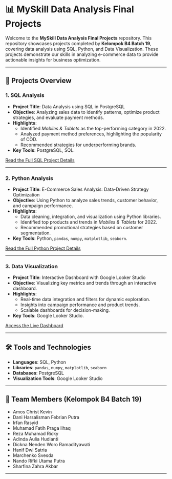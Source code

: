 # 📊 MySkill Data Analysis Final Projects

Welcome to the **MySkill Data Analysis Final Projects** repository. This repository showcases projects completed by **Kelompok B4 Batch 19**, covering data analysis using SQL, Python, and Data Visualization. These projects demonstrate our skills in analyzing e-commerce data to provide actionable insights for business optimization.

---

## 🌟 Projects Overview

### 1. **SQL Analysis**
- **Project Title**: Data Analysis using SQL in PostgreSQL
- **Objective**: Analyzing sales data to identify patterns, optimize product strategies, and evaluate payment methods.
- **Highlights**:
  - Identified *Mobiles & Tablets* as the top-performing category in 2022.
  - Analyzed payment method preferences, highlighting the popularity of COD.
  - Recommended strategies for underperforming brands.
- **Key Tools**: PostgreSQL, SQL.

[Read the Full SQL Project Details](./SQL_README.md)

---

### 2. **Python Analysis**
- **Project Title**: E-Commerce Sales Analysis: Data-Driven Strategy Optimization
- **Objective**: Using Python to analyze sales trends, customer behavior, and campaign performance.
- **Highlights**:
  - Data cleaning, integration, and visualization using Python libraries.
  - Identified top products and trends in *Mobiles & Tablets* for 2022.
  - Recommended promotional strategies based on customer segmentation.
- **Key Tools**: Python, `pandas`, `numpy`, `matplotlib`, `seaborn`.

[Read the Full Python Project Details](./Python_README.md)

---

### 3. **Data Visualization**
- **Project Title**: Interactive Dashboard with Google Looker Studio
- **Objective**: Visualizing key metrics and trends through an interactive dashboard.
- **Highlights**:
  - Real-time data integration and filters for dynamic exploration.
  - Insights into campaign performance and product trends.
  - Scalable dashboards for decision-making.
- **Key Tools**: Google Looker Studio.

[Access the Live Dashboard](https://lookerstudio.google.com/s/qBAFOHHpXTk)

---

## 🛠️ Tools and Technologies
- **Languages**: SQL, Python
- **Libraries**: `pandas`, `numpy`, `matplotlib`, `seaborn`
- **Databases**: PostgreSQL
- **Visualization Tools**: Google Looker Studio

---

## 🎯 Team Members (Kelompok B4 Batch 19)
- Amos Christ Kevin  
- Dani Harsalisman Febrian Putra  
- Irfan Rasyid  
- Muhamad Fatih Praga Ilhaq  
- Reza Muhamad Ricky  
- Adinda Aulia Hudianti  
- Dickna Nenden Woro Ramadityawati  
- Hanif Dwi Satria  
- Marchenko Svesda  
- Nando Rifki Utama Putra  
- Sharfina Zahra Akbar  

---
